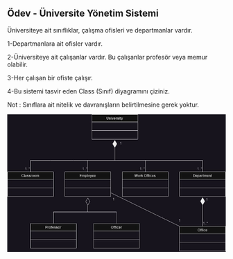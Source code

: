 Ödev - Üniversite Yönetim Sistemi
---------------------------
Üniversiteye ait sınıflıklar, çalışma ofisleri ve departmanlar vardır.

1-Departmanlara ait ofisler vardır.

2-Üniversiteye ait çalışanlar vardır. Bu çalışanlar profesör veya memur olabilir.

3-Her çalışan bir ofiste çalışır.

4-Bu sistemi tasvir eden Class (Sınıf) diyagramını çiziniz.

Not : Sınıflara ait nitelik ve davranışların belirtilmesine gerek yoktur.

![oop1](https://github.com/DTPAaron/PatikaJava/blob/master/src/OOP/UniversityDiagram/Untitled%20Diagram.jpg)
